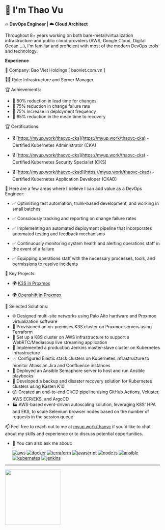 # 👋 I'm Thao Vu

🔥 **DevOps Engineer | ☁️ Cloud Architect**

Throughout 8+ years working on both bare-metal/virtualization infrastructure and public cloud providers (AWS, Google Cloud, Digital Ocean....), I'm familiar and proficient with most of the modern DevOps tools and technology.

**Experience**

🏢 Company: Bao Viet Holdings [ baoviet.com.vn ]

👩‍💼 Role: Infrastructure and Server Manager

🏆 Achievements:

  - 🚀 80% reduction in lead time for changes
  - 🚀 75% reduction in change failure rate
  - 🚀 75% increase in deployment frequency
  - 🚀 65% reduction in the mean time to recovery

🏆 Certifications:

- 🎖️ [https://myup.work/thaovc-cka](https://myup.work/thaovc-cka) - Certified Kubernetes Administrator (CKA)

- 🎖️ [https://myup.work/thaovc-cks](https://myup.work/thaovc-cks) - Certified Kubernetes Security Specialist (CKS)

- 🎖️ [https://myup.work/thaovc-ckad](https://myup.work/thaovc-ckad) - Certified Kubernetes Application Developer (CKAD)


🚀 Here are a few areas where I believe I can add value as a DevOps Engineer:

- ✅ Optimizing test automation, trunk-based development, and working in small batches

- ✅ Consciously tracking and reporting on change failure rates

- ✅ Implementing an automated deployment pipeline that incorporates automated testing and feedback mechanisms

- ✅ Continuously monitoring system health and alerting operations staff in the event of a failure

- ✅ Equipping operations staff with the necessary processes, tools, and permissions to resolve incidents

🧰 Key Projects:

- 🌍 [ K3S in Proxmox ](l.aandd.io/k3s)

- 🌍 [ Openshift in Proxmox ](l.aandd.io/openshift)

🔨 Selected Solutions:

- 🌐 Designed multi-site networks using Palo Alto hardware and Proxmox virtualization software
- 🚀 Provisioned an on-premises K3S cluster on Proxmox servers using Terraform
- 🎥 Set up a K8S cluster on AWS infrastructure to support a WebRTC/Mediasoup live streaming application
- 🔧 Implemented a production Jenkins master-slave cluster on Kubernetes infrastructure
- 📈 Configured Elastic stack clusters on Kubernetes infrastructure to monitor Atlassian Jira and Confluence instances
- 🤖 Deployed an Ansible Semaphore server to host and run Ansible playbooks
- 💾 Developed a backup and disaster recovery solution for Kubernetes clusters using Kasten K10
- 📦 Created an end-to-end CI/CD pipeline using GitHub Actions, Vcluster, AWS ECR/EKS, and ArgoCD
- 🏭 AWS-based event-driven autoscaling solution, leveraging K8S' HPA and EKS, to scale Selenium browser nodes based on the number of requests in the session queue


📫 Feel free to reach out to me at [myup.work/thaovc](myup.work/thaovc) if you'd like to chat about my skills and experience or to discuss potential opportunities.
- 💬 You can also ask me about:

  [![aws](https://img.shields.io/badge/-aws-orange?logo=amazonaws)](https://aws.amazon.com/)
  [![docker](https://img.shields.io/badge/-docker-blue?logo=docker)](https://docker.com/)
  [![terraform](https://img.shields.io/badge/-terraform-blueviolet?logo=terraform)](https://terraform.io/)
  [![javascript](https://img.shields.io/badge/-javascript-yellow?logo=javascript)](https://www.javascript.com/)
  [![node.js](https://img.shields.io/badge/-node.js-green?logo=nodedotjs)](https://www.nodejs.org/)
  [![ansible](https://img.shields.io/badge/-ansible-000000?logo=ansible)](https://www.ansible.com/)
  [![kubernetes](https://img.shields.io/badge/-kubernetes-326CE5?logo=kubernetes)](https://kubernetes.io/)
  [![jenkins](https://img.shields.io/badge/-jenkins-D24939?logo=jenkins)](https://www.jenkins.io/)

---

<div>
  <a href="https://github.com/thaobk54">
  <img height="180em" src="https://github-readme-stats.vercel.app/api/top-langs/?username=thaobk54&layout=compact&langs_count=6"/>
</div>
